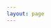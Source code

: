 ```yaml
---
layout: page
---
```


<script setup>
import MessageBoards from './.vitepress/theme/components/MessageBoards.vue'
</script>   

<MessageBoards/>